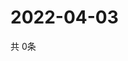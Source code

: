 # 2022-04-03
  共 0条

  <!-- BEGIN -->
  <!-- 最后更新时间Sun Apr 03 2022 21:04:46 GMT+0000 (Coordinated Universal Time) -->
  
  <!-- END -->
  
  
